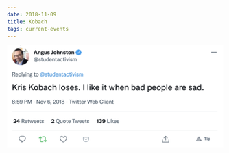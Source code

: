```yaml
---
date: 2018-11-09
title: Kobach
tags: current-events
---
```


![kobach.png](https://raw.githubusercontent.com/muneer78/muneer78.github.io/master/images/kobach.png)
